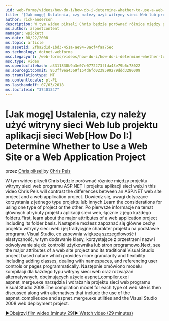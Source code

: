 ```yaml
---
uid: web-forms/videos/how-do-i/how-do-i-determine-whether-to-use-a-web-site-or-a-web-application-project
title: '[Jak mogę] Ustalenia, czy należy użyć witryny sieci Web lub projektu aplikacji sieci Web | Dokumentacja firmy Microsoft'
author: rick-anderson
description: W tym wideo pikseli Chris będzie porównać różnice między projektu witryny sieci web programu ASP.NET i projektu aplikacji sieci web. Dowiedz się zagadnieniami dotyczącymi podczas używania...
ms.author: aspnetcontent
manager: wpickett
ms.date: 08/22/2008
ms.topic: article
ms.assetid: 2fba2d1d-1bd3-451a-ae94-8acf4faa75ec
ms.technology: dotnet-webforms
msc.legacyurl: /web-forms/videos/how-do-i/how-do-i-determine-whether-to-use-a-web-site-or-a-web-application-project
msc.type: video
ms.openlocfilehash: a3311838b9a3e07e0772273ffda43e79b6c78022
ms.sourcegitcommit: 953ff9ea4369f154d6fd0239599279ddd3280009
ms.translationtype: MT
ms.contentlocale: pl-PL
ms.lasthandoff: 07/03/2018
ms.locfileid: "37401347"
---
```

<a name="how-do-i-determine-whether-to-use-a-web-site-or-a-web-application-project"></a><span data-ttu-id="a367f-104">[Jak mogę] Ustalenia, czy należy użyć witryny sieci Web lub projektu aplikacji sieci Web</span><span class="sxs-lookup"><span data-stu-id="a367f-104">[How Do I:] Determine Whether to Use a Web Site or a Web Application Project</span></span>
====================
<span data-ttu-id="a367f-105">przez [Chris pikseli](https://twitter.com/chrispels)</span><span class="sxs-lookup"><span data-stu-id="a367f-105">by [Chris Pels](https://twitter.com/chrispels)</span></span>

<span data-ttu-id="a367f-106">W tym wideo pikseli Chris będzie porównać różnice między projektu witryny sieci web programu ASP.NET i projektu aplikacji sieci web.</span><span class="sxs-lookup"><span data-stu-id="a367f-106">In this video Chris Pels will contrast the differences between an ASP.NET web site project and a web application project.</span></span> <span data-ttu-id="a367f-107">Dowiedz się, uwagi dotyczące korzystania z jednego typu projektu lub innych.</span><span class="sxs-lookup"><span data-stu-id="a367f-107">Learn the considerations for using one type of project or the other.</span></span> <span data-ttu-id="a367f-108">Po pierwsze informacje na temat głównych atrybuty projektu aplikacji sieci web, łącznie z jego każdego folderu.</span><span class="sxs-lookup"><span data-stu-id="a367f-108">First, learn about the major attributes of a web application project including its folder basis.</span></span> <span data-ttu-id="a367f-109">Następnie możesz zapoznać się główne cechy projektu witryny sieci web i jej tradycyjne charakter projektu na podstawie programu Visual Studio, co zapewnia większą szczegółowość i elastyczność, w tym dodawanie klasy, korzystające z przestrzeni nazw i odwoływanie się do kontrolki użytkownika lub stron programowo.</span><span class="sxs-lookup"><span data-stu-id="a367f-109">Next, see the major attributes of a web site project and its traditional Visual Studio project based nature which provides more granularity and flexibility including adding classes, dealing with namespaces, and referencing user controls or pages programmatically.</span></span> <span data-ttu-id="a367f-110">Następnie omówiono modelu kompilacji dla każdego typu witryny sieci web oraz rozwiązań alternatywnych, obejmujących użycie aspnet\_compiler.exe i aspnet\_merge.exe narzędzia i wdrażania projektu sieci web programu Visual Studio 2008.</span><span class="sxs-lookup"><span data-stu-id="a367f-110">The compilation model for each type of web site is then discussed along with alternatives that include the use of the aspnet\_compiler.exe and aspnet\_merge.exe utilities and the Visual Studio 2008 web deployment project.</span></span>

[<span data-ttu-id="a367f-111">&#9654;Obejrzyj film wideo (minuty 29)</span><span class="sxs-lookup"><span data-stu-id="a367f-111">&#9654; Watch video (29 minutes)</span></span>](https://channel9.msdn.com/Blogs/ASP-NET-Site-Videos/how-do-i-determine-whether-to-use-a-web-site-or-a-web-application-project)
